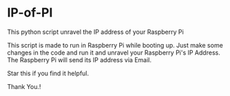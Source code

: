 # IP-of-PI
This python script unravel the IP address of your Raspberry Pi

This script is made to run in Raspberry Pi while booting up.
Just make some changes in the code and run it and unravel your Raspberry Pi's IP Address.
The Raspberry Pi will send its IP address via Email.

Star this if you find it helpful.

Thank You.!
